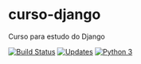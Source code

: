 # curso-django
Curso para estudo do Django

[![Build Status](https://app.travis-ci.com/Sarkan-DF/curso-django.svg?branch=main)](https://app.travis-ci.com/Sarkan-DF/curso-django)
[![Updates](https://pyup.io/repos/github/Sarkan-DF/curso-django/shield.svg)](https://pyup.io/repos/github/Sarkan-DF/curso-django/)
[![Python 3](https://pyup.io/repos/github/Sarkan-DF/curso-django/python-3-shield.svg)](https://pyup.io/repos/github/Sarkan-DF/curso-django/)
